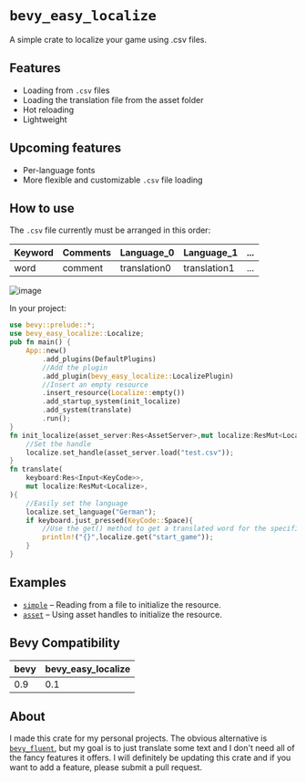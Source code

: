 # `bevy_easy_localize`
A simple crate to localize your game using .csv files.
## Features
- Loading from `.csv` files
- Loading the translation file from the asset folder
- Hot reloading
- Lightweight
## Upcoming features
- Per-language fonts
- More flexible and customizable `.csv` file loading
## How to use
The `.csv` file currently must be arranged in this order:

|Keyword|Comments|Language_0|Language_1|...|
|---|---|---|---|---|
|word|comment|translation0|translation1|...|

![image](https://user-images.githubusercontent.com/50209404/209450226-0362a4b5-4b26-47ad-adc0-90fa2f902ef3.png)

In your project:
```rust
use bevy::prelude::*;
use bevy_easy_localize::Localize;
pub fn main() {
    App::new()
        .add_plugins(DefaultPlugins)
        //Add the plugin
        .add_plugin(bevy_easy_localize::LocalizePlugin)
        //Insert an empty resource
        .insert_resource(Localize::empty())
        .add_startup_system(init_localize)
        .add_system(translate)
        .run();
}
fn init_localize(asset_server:Res<AssetServer>,mut localize:ResMut<Localize>){
    //Set the handle
    localize.set_handle(asset_server.load("test.csv"));
}
fn translate(
    keyboard:Res<Input<KeyCode>>,
    mut localize:ResMut<Localize>,
){
    //Easily set the language
    localize.set_language("German");
    if keyboard.just_pressed(KeyCode::Space){
        //Use the get() method to get a translated word for the specified keyword
        println!("{}",localize.get("start_game"));
    }
}
```
## Examples
- [`simple`](examples/simple.rs) – Reading from a file to initialize the resource.
- [`asset`](examples/asset.rs) – Using asset handles to initialize the resource.
## Bevy Compatibility
|bevy|bevy_easy_localize|
|---|---|
|0.9|0.1|
## About
I made this crate for my personal projects. 
The obvious alternative is [`bevy_fluent`](https://github.com/kgv/bevy_fluent), but my goal is to just translate some text and 
I don't need all of the fancy features it offers.
I will definitely be updating this crate and if you want to add a feature, please submit a pull request.
